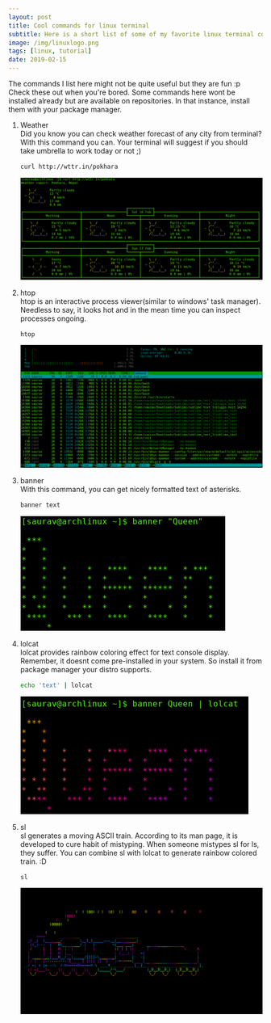 ```yaml
---
layout: post
title: Cool commands for linux terminal
subtitle: Here is a short list of some of my favorite linux terminal commands.  
image: /img/linuxlogo.png
tags: [linux, tutorial]
date: 2019-02-15 
---
```


The commands I list here might not be quite useful but they are fun :p Check these out when you're bored. Some commands here wont be installed already but are available on repositories. In that instance, install them with your package manager. 

1. Weather  
	Did you know you can check weather forecast of any city from terminal? With this command you can. Your terminal will suggest if you should take umbrella to work today or not ;)     

	```bash
	curl http://wttr.in/pokhara 
	```
	![](/img/weather.png)  
2. htop  
	htop is an interactive process viewer(similar to windows' task manager).  Needless to say, it looks hot and in the mean time you can inspect processes ongoing.  

	```bash
	htop
	```

	![](/img/htop.png) 

3. banner  
	With this command, you can get nicely formatted text of asterisks.  

	```bash
	banner text
	```

	![](/img/banner.png)



4. lolcat  
	lolcat provides rainbow coloring effect for text console display. Remember, it doesnt come pre-installed in your system. So install it from package manager your distro supports.  

	```bash
	echo 'text' | lolcat
	```

	![](/img/lolcat.png)

5. sl  
	sl generates a moving ASCII train. According to its man page, it is developed to cure habit of mistyping. When someone mistypes sl for ls, they suffer. You can combine sl with lolcat to generate rainbow colored train. :D  

	```bash
	sl 
	```  
	![](/img/sl.png)
  

	
